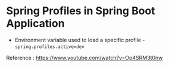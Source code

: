 # Spring Profiles in Spring Boot Application

- Environment variable used to load a specific profile - `spring.profiles.active=dev`

Reference :
https://www.youtube.com/watch?v=Op4SRM3t0nw
